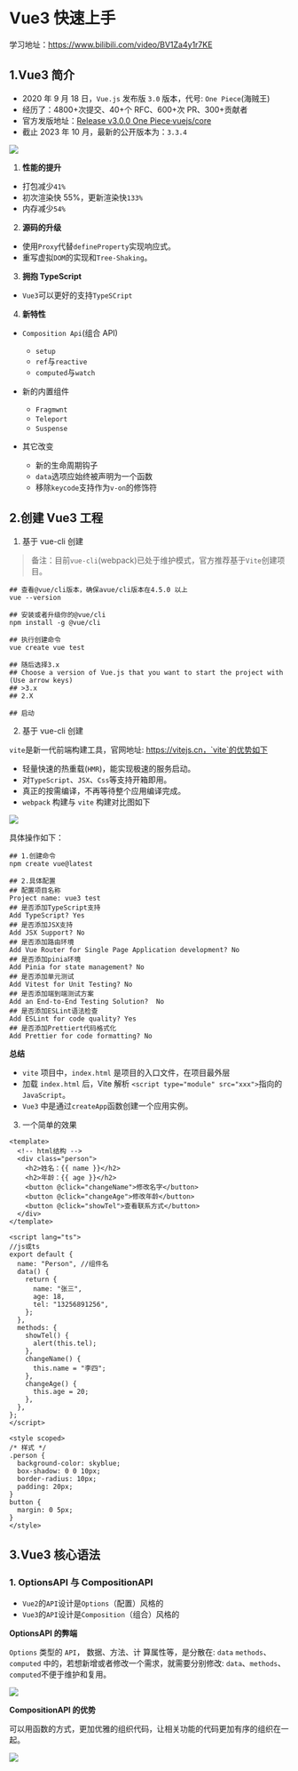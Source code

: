 # Vue3 快速上手

学习地址：https://www.bilibili.com/video/BV1Za4y1r7KE

## 1.Vue3 简介

- 2020 年 9 月 18 日，`Vue.js` 发布版 `3.0` 版本，代号: `One Piece`(海贼王)
- 经历了：4800+次提交、40+个 RFC、600+次 PR、300+贡献者
- 官方发版地址：[Release v3.0.0 One Piece·vuejs/core](https://github.com/vuejs/core/releases/tag/v3.0.0)
- 截止 2023 年 10 月，最新的公开版本为：`3.3.4`

![](https://img2024.cnblogs.com/blog/2332774/202401/2332774-20240128213637375-583815485.png)

1. **性能的提升**

- 打包减少`41%`
- 初次渲染快 55%，更新渲染快`133%`
- 内存减少`54%`

2. **源码的升级**

- 使用`Proxy`代替`defineProperty`实现响应式。
- 重写虚拟`DOM`的实现和`Tree-Shaking`。

3. **拥抱 TypeScript**

- `Vue3`可以更好的支持`TypeSCript`

4. **新特性**

- `Composition Api`(组合 API)

  - `setup`
  - `ref`与`reactive`
  - `computed`与`watch`

- 新的内置组件

  - `Fragmwnt`
  - `Teleport`
  - `Suspense`

- 其它改变
  - 新的生命周期钩子
  - `data`选项应始终被声明为一个函数
  - 移除`keycode`支持作为`v-on`的修饰符

## 2.创建 Vue3 工程

1. 基于 vue-cli 创建

> 备注：目前`vue-cli`(webpack)已处于维护模式，官方推荐基于`Vite`创建项目。

```shell
## 查看@vue/cli版本，确保avue/cli版本在4.5.0 以上
vue --version

## 安装或者升级你的@vue/cli
npm install -g @vue/cli

## 执行创建命令
vue create vue test

## 随后选择3.x
## Choose a version of Vue.js that you want to start the project with (Use arrow keys)
## >3.x
## 2.X

## 启动
```

2. 基于 vue-cli 创建

`vite`是新一代前端构建工具，官网地址: https://vitejs.cn，`vite`的优势如下

- 轻量快速的热重载(`HMR`)，能实现极速的服务启动。
- 对`TypeScript`、`JSX`、`Css`等支持开箱即用。
- 真正的按需编译，不再等待整个应用编译完成。
- `webpack` 构建与 `vite` 构建对比图如下

![](https://img2024.cnblogs.com/blog/2332774/202401/2332774-20240128221308207-1337125103.png)

具体操作如下：

```shell
## 1.创建命令
npm create vue@latest

## 2.具体配置
## 配置项目名称
Project name: vue3 test
## 是否添加TypeScript支持
Add TypeScript? Yes
## 是否添加JSX支持
Add JSX Support? No
## 是否添加路由环境
Add Vue Router for Single Page Application development? No
## 是否添加pinia环境
Add Pinia for state management? No
## 是否添加单元测试
Add Vitest for Unit Testing? No
## 是否添加端到端测试方案
Add an End-to-End Testing Solution?  No
## 是否添加ESLint语法检查
Add ESLint for code quality? Yes
## 是否添加Prettiert代码格式化
Add Prettier for code formatting? No
```

**总结**

- `vite` 项目中，`index.html` 是项目的入口文件，在项目最外层
- 加载 `index.html` 后，Vite 解析 `<script type="module" src="xxx">`指向的`JavaScript`。
- `Vue3` 中是通过`createApp`函数创建一个应用实例。

3. 一个简单的效果

```vue
<template>
  <!-- html结构 -->
  <div class="person">
    <h2>姓名：{{ name }}</h2>
    <h2>年龄：{{ age }}</h2>
    <button @click="changeName">修改名字</button>
    <button @click="changeAge">修改年龄</button>
    <button @click="showTel">查看联系方式</button>
  </div>
</template>

<script lang="ts">
//js或ts
export default {
  name: "Person", //组件名
  data() {
    return {
      name: "张三",
      age: 18,
      tel: "13256891256",
    };
  },
  methods: {
    showTel() {
      alert(this.tel);
    },
    changeName() {
      this.name = "李四";
    },
    changeAge() {
      this.age = 20;
    },
  },
};
</script>

<style scoped>
/* 样式 */
.person {
  background-color: skyblue;
  box-shadow: 0 0 10px;
  border-radius: 10px;
  padding: 20px;
}
button {
  margin: 0 5px;
}
</style>
```

## 3.Vue3 核心语法

### 1. OptionsAPI 与 CompositionAPI

- `Vue2`的`API`设计是`Options`（配置）风格的
- `Vue3`的`API`设计是`Composition`（组合）风格的

**OptionsAPI 的弊端**

`Options` 类型的 `API`，
数据、方法、计 算属性等，是分散在: `data` `methods`、`computed` 中的，若想新增或者修改一个需求，就需要分别修改: `data`、`methods`、`computed`不便于维护和复用。

![](https://img2024.cnblogs.com/blog/2332774/202403/2332774-20240324233904079-1512787513.gif)

**CompositionAPI 的优势**

可以用函数的方式，更加优雅的组织代码，让相关功能的代码更加有序的组织在一起。

![](https://img2024.cnblogs.com/blog/2332774/202403/2332774-20240324234621858-124867516.gif)
